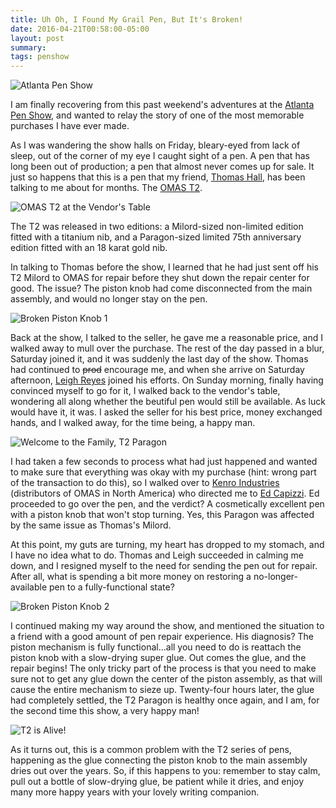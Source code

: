 ```yaml
---
title: Uh Oh, I Found My Grail Pen, But It's Broken!
date: 2016-04-21T00:58:00-05:00
layout: post
summary:
tags: penshow
---
```

![Atlanta Pen Show](/images/grail-pen-broken/atlanta-header.jpg)

I am finally recovering from this past weekend's adventures at the [Atlanta Pen Show](http://atlantapenshow.com), and wanted to relay the story of one of the most memorable purchases I have ever made.

As I was wandering the show halls on Friday, bleary-eyed from lack of sleep, out of the corner of my eye I caught sight of a pen. A pen that has long been out of production; a pen that almost never comes up for sale. It just so happens that this is a pen that my friend, [Thomas Hall](http://penucopia.com), has been talking to me about for months. The [OMAS T2](http://nibs.com/OmasT2LimitedEdition.htm).

![OMAS T2 at the Vendor's Table](/images/grail-pen-broken/vendor.jpg)

The T2 was released in two editions: a Milord-sized non-limited edition fitted with a titanium nib, and a Paragon-sized limited 75th anniversary edition fitted with an 18 karat gold nib. 

In talking to Thomas before the show, I learned that he had just sent off his T2 Milord to OMAS for repair before they shut down the repair center for good. The issue? The piston knob had come disconnected from the main assembly, and would no longer stay on the pen.

![Broken Piston Knob 1](/images/grail-pen-broken/broken-one.jpg)

Back at the show, I talked to the seller, he gave me a reasonable price, and I walked away to mull over the purchase. The rest of the day passed in a blur, Saturday joined it, and it was suddenly the last day of the show. Thomas had continued to <s>prod</s> encourage me, and when she arrive on Saturday afternoon, [Leigh Reyes](http://www.leighreyes.com) joined his efforts. On Sunday morning, finally having convinced myself to go for it, I walked back to the vendor's table, wondering all along whether the beutiful pen would still be available. As luck would have it, it was. I asked the seller for his best price, money exchanged hands, and I walked away, for the time being, a happy man.

![Welcome to the Family, T2 Paragon](/images/grail-pen-broken/working-one.jpg)

I had taken a few seconds to process what had just happened and wanted to make sure that everything was okay with my purchase (hint: wrong part of the transaction to do this), so I walked over to [Kenro Industries](http://www.kenroindustries.com) (distributors of OMAS in North America) who directed me to [Ed Capizzi](http://www.coloradopenshow.com). Ed proceeded to go over the pen, and the verdict? A cosmetically excellent pen with a piston knob that won't stop turning. Yes, this Paragon was affected by the same issue as Thomas's Milord.

At this point, my guts are turning, my heart has dropped to my stomach, and I have no idea what to do. Thomas and Leigh succeeded in calming me down, and I resigned myself to the need for sending the pen out for repair. After all, what is spending a bit more money on restoring a no-longer-available pen to a fully-functional state?


![Broken Piston Knob 2](/images/grail-pen-broken/broken-two.jpg)

I continued making my way around the show, and mentioned the situation to a friend with a good amount of pen repair experience. His diagnosis? The piston mechanism is fully functional...all you need to do is reattach the piston knob with a slow-drying super glue. Out comes the glue, and the repair begins! The only tricky part of the process is that you need to make sure not to get any glue down the center of the piston assembly, as that will cause the entire mechanism to sieze up. Twenty-four hours later, the glue had completely settled, the T2 Paragon is healthy once again, and I am, for the second time this show, a very happy man!

![T2 is Alive!](/images/grail-pen-broken/working-two.jpg)

As it turns out, this is a common problem with the T2 series of pens, happening as the glue connecting the piston knob to the main assembly dries out over the years. So, if this happens to you: remember to stay calm, pull out a bottle of slow-drying glue, be patient while it dries, and enjoy many more happy years with your lovely writing companion.